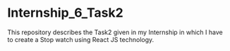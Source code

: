 # Internship_6_Task2
This repository describes the Task2 given in my Internship in which I have to create a Stop watch using React JS technology.
